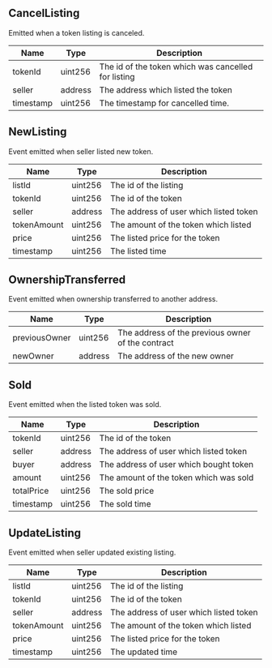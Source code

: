## CancelListing
Emitted when a token listing is canceled.

|Name|Type|Description|
|--- |---|---|
|tokenId|uint256|The id of the token which was cancelled for listing|
|seller|address|The address which listed the token|
|timestamp|uint256|The timestamp for cancelled time.|

## NewListing
Event emitted when seller listed new token.

|Name|Type|Description|
|--- |---|---|
|listId|uint256|The id of the listing|
|tokenId|uint256|The id of the token|
|seller|address|The address of user which listed token|
|tokenAmount|uint256|The amount of the token which listed|
|price|uint256|The listed price for the token|
|timestamp|uint256|The listed time|

## OwnershipTransferred
Event emitted when ownership transferred to another address.

|Name|Type|Description|
|--- |---|---|
|previousOwner|uint256|The address of the previous owner of the contract|
|newOwner|address|The address of the new owner|


## Sold
Event emitted when the listed token was sold.

|Name|Type|Description|
|--- |---|---|
|tokenId|uint256|The id of the token|
|seller|address|The address of user which listed token|
|buyer|address|The address of user which bought token|
|amount|uint256|The amount of the token which was sold|
|totalPrice|uint256|The sold price|
|timestamp|uint256|The sold time|

## UpdateListing
Event emitted when seller updated existing listing.

|Name|Type|Description|
|--- |---|---|
|listId|uint256|The id of the listing|
|tokenId|uint256|The id of the token|
|seller|address|The address of user which listed token|
|tokenAmount|uint256|The amount of the token which listed|
|price|uint256|The listed price for the token|
|timestamp|uint256|The updated time|